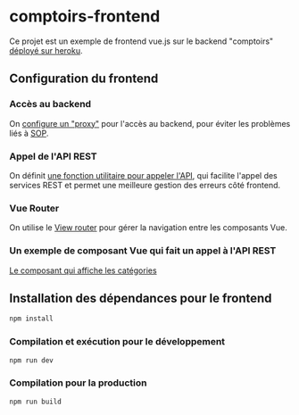 # comptoirs-frontend

Ce projet est un exemple de frontend vue.js sur le backend "comptoirs" [déployé sur heroku](https://springajax.herokuapp.com/).

## Configuration du frontend

### Accès au backend

On [configure un "proxy"](./vite.config.js) pour l'accès au backend, pour éviter les problèmes liés à [SOP](https://portswigger.net/web-security/cors/same-origin-policy).

### Appel de l'API REST

On définit [une fonction utilitaire pour appeler l'API](./src/api.js), qui facilite l'appel des services REST et permet une meilleure gestion des erreurs côté frontend.

### Vue Router

On utilise le [View router](./router.md) pour gérer la navigation entre les composants Vue.

### Un exemple de composant Vue qui fait un appel à l'API REST

[Le composant qui affiche les catégories](./src/views/CategorieView.vue)


## Installation des dépendances pour le frontend

```sh
npm install
```

### Compilation et exécution pour le développement

```sh
npm run dev
```

### Compilation pour la production

```sh
npm run build
```
